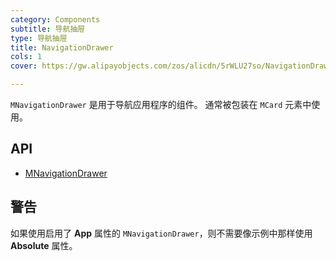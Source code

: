 ```yaml
---
category: Components
subtitle: 导航抽屉
type: 导航抽屉
title: NavigationDrawer
cols: 1
cover: https://gw.alipayobjects.com/zos/alicdn/5rWLU27so/NavigationDrawer.svg

---
```


`MNavigationDrawer` 是用于导航应用程序的组件。 通常被包装在 `MCard` 元素中使用。

## API

- [MNavigationDrawer](/docs/api/MNavigationDrawer)

## 警告

<!--alert:error-->
如果使用启用了 **App** 属性的 `MNavigationDrawer`，则不需要像示例中那样使用 **Absolute** 属性。
<!--/alert:error-->